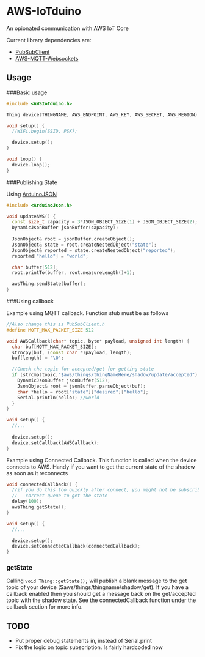 # AWS-IoTduino

An opionated communication with AWS IoT Core

Current library dependencies are:

- [PubSubClient](https://github.com/knolleary/pubsubclient)
- [AWS-MQTT-Websockets](https://github.com/odelot/aws-mqtt-websockets)

## Usage

###Basic usage

```cpp
#include <AWSIoTduino.h>

Thing device(THINGNAME, AWS_ENDPOINT, AWS_KEY, AWS_SECRET, AWS_REGION)

void setup() {
  //WiFi.begin(SSID, PSK);

  device.setup();
}

void loop() {
  device.loop();
}

```

###Publishing State

Using [ArduinoJSON](https://github.com/bblanchon/ArduinoJson)

```cpp
#include <ArduinoJson.h>

void updateAWS() {
  const size_t capacity = 3*JSON_OBJECT_SIZE(1) + JSON_OBJECT_SIZE(2);
  DynamicJsonBuffer jsonBuffer(capacity);
  
  JsonObject& root = jsonBuffer.createObject();
  JsonObject& state = root.createNestedObject("state");
  JsonObject& reported = state.createNestedObject("reported");
  reported["hello"] = "world";

  char buffer[512];
  root.printTo(buffer, root.measureLength()+1);

  awsThing.sendState(buffer);
}
```

###Using callback

Example using MQTT callback. Function stub must be as follows

```cpp
//Also change this is PubSubClient.h
#define MQTT_MAX_PACKET_SIZE 512

void AWSCallback(char* topic, byte* payload, unsigned int length) {
  char buf[MQTT_MAX_PACKET_SIZE];
  strncpy(buf, (const char *)payload, length);
  buf[length] = '\0';

  //Check the topic for accepted/get for getting state
  if (strcmp(topic,"$aws/things/thingNameHere/shadow/update/accepted") == 0 || strcmp(topic,"$aws/things/thingNameHere/shadow/get/accepted") == 0) {
    DynamicJsonBuffer jsonBuffer(512);
    JsonObject& root = jsonBuffer.parseObject(buf);
    char *hello = root["state"]["desired"]["hello"];
    Serial.println(hello); //world
  }
}

void setup() {
  //...
  
  device.setup();
  device.setCallback(AWSCallback);
}
```

Example using Connected Callback. This function is called when the device 
connects to AWS. Handy if you want to get the current state of the shadow as 
soon as it reconnects

```cpp
void connectedCallback() {
  //if you do this too quickly after connect, you might not be subscribed to the
  //   correct queue to get the state 
  delay(100);
  awsThing.getState();
}

void setup() {
  //...

  device.setup();
  device.setConnectedCallback(connectedCallback);
}
```

### getState

Calling `void Thing::getState();` will publish a blank message to the get topic 
of your device ($aws/things/thingname/shadow/get). If you have a callback 
enabled then you should get a message back on the get/accepted topic with the 
shadow state. See the connectedCallback function under the callback section for 
more info.

## TODO

- Put proper debug statements in, instead of Serial.print
- Fix the logic on topic subscription. Is fairly hardcoded now
